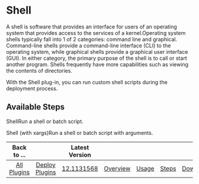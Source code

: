 
Shell
=====


A shell is software that provides an interface for users of an operating system that provides access to the services of a kernel.Operating system shells typically fall into 1 of 2 categories: command line and graphical. Command-line shells provide a command-line interface (CLI) to the operating system, while graphical shells provide a graphical user interface (GUI). In either category, the primary purpose of the shell is to call or start another program. Shells frequently have more capabilities such as viewing the contents of directories.


With the Shell plug-in, you can run custom shell scripts during the deployment process.



Available Steps
---------------


ShellRun a shell or batch script.


Shell (with xargs)Run a shell or batch script with arguments.






|Back to ...||Latest Version|||||
| :---: | :---: | :---: | :---: | :---: | :---: | :---: |
|[All Plugins](../../index.md)|[Deploy Plugins](../README.md)|[12.1131568]()|[Overview](overview.md)|[Usage](usage.md)|[Steps](steps.md)|[Downloads](downloads.md)|
